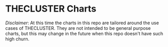# THECLUSTER Charts

*Disclaimer*: At this time the charts in this repo are tailored around the use cases of THECLUSTER.
They are not intended to be general purpose charts, but this may change in the future when this repo doesn't have such high churn.
